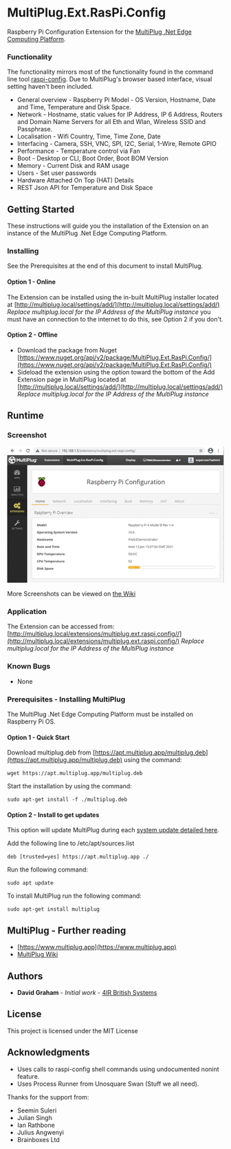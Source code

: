 # MultiPlug.Ext.RasPi.Config

Raspberry Pi Configuration Extension for the [MultiPlug .Net Edge Computing Platform](https://www.multiplug.app).

### Functionality

The functionality mirrors most of the functionality found in the command line tool [raspi-config](https://www.raspberrypi.org/documentation/configuration/raspi-config.md). Due to MultiPlug's browser based interface, visual setting haven't been included.

* General overview - Raspberry Pi Model - OS Version, Hostname, Date and Time, Temperature and Disk Space.
* Network - Hostname, static values for IP Address, IP 6 Address, Routers and Domain Name Servers for all Eth and Wlan, Wireless SSID and Passphrase.
* Localisation - Wifi Country, Time, Time Zone, Date
* Interfacing - Camera, SSH, VNC, SPI, I2C, Serial, 1-Wire, Remote GPIO
* Performance - Temperature control via Fan
* Boot - Desktop or CLI, Boot Order, Boot BOM Version
* Memory - Current Disk and RAM usage
* Users - Set user passwords
* Hardware Attached On Top (HAT) Details
* REST Json API for Temperature and Disk Space

## Getting Started

These instructions will guide you the installation of the Extension on an instance of the MultiPlug .Net Edge Computing Platform.

### Installing

See the Prerequisites at the end of this document to install MultiPlug.

#### Option 1 - Online

The Extension can be installed using the in-built MultiPlug installer located at [http://multiplug.local/settings/add/](http://multiplug.local/settings/add/)
 *Replace multiplug.local for the IP Address of the MultiPlug instance* you must have an connection to the internet to do this, see Option 2 if you don't.
 
#### Option 2 - Offline

* Download the package from Nuget [https://www.nuget.org/api/v2/package/MultiPlug.Ext.RasPi.Config/](https://www.nuget.org/api/v2/package/MultiPlug.Ext.RasPi.Config/)
* Sideload the extension using the option toward the bottom of the Add Extension page in MultiPlug located at [http://multiplug.local/settings/add/](http://multiplug.local/settings/add/)
 *Replace multiplug.local for the IP Address of the MultiPlug instance*


## Runtime
### Screenshot

![Image of MultiPlug.Ext.RasPi.Config](https://raw.githubusercontent.com/Industry4/MultiPlug.Ext.RasPi.Config/master/media/screen-shot1.png)

More Screenshots can be viewed on [the Wiki](https://github.com/Industry4/MultiPlug.Ext.RasPi.Config/wiki)

### Application

The Extension can be accessed from: [http://multiplug.local/extensions/multiplug.ext.raspi.config//](http://multiplug.local/extensions/multiplug.ext.raspi.config/)
 *Replace multiplug.local for the IP Address of the MultiPlug instance*
 
### Known Bugs
* None

### Prerequisites - Installing MultiPlug

The MultiPlug .Net Edge Computing Platform must be installed on Raspberry Pi OS.

#### Option 1 - Quick Start

Download multiplug.deb from [https://apt.multiplug.app/multiplug.deb](https://apt.multiplug.app/multiplug.deb) using the command:

```
wget https://apt.multiplug.app/multiplug.deb
```

Start the installation by using the command:

```
sudo apt-get install -f ./multiplug.deb
```

#### Option 2 - Install to get updates

This option will update MultiPlug during each [system update detailed here](https://www.raspberrypi.org/documentation/raspbian/updating.md).

Add the following line to /etc/apt/sources.list

```
deb [trusted=yes] https://apt.multiplug.app ./
```
Run the following command:
```
sudo apt update
```
To install MultiPlug run the following command:
```
sudo apt-get install multiplug
```

## MultiPlug - Further reading

* [https://www.multiplug.app](https://www.multiplug.app)
* [MultiPlug Wiki](https://github.com/British-Systems/MultiPlug/wiki)

## Authors

* **David Graham** - *Initial work* - [4IR British Systems](https://4ir.uk)

## License

This project is licensed under the MIT License
## Acknowledgments

* Uses calls to raspi-config shell commands using undocumented nonint feature.
* Uses Process Runner from Unosquare Swan (Stuff we all need).

Thanks for the support from:
* Seemin Suleri
* Julian Singh
* Ian Rathbone
* Julius Angwenyi
* Brainboxes Ltd
